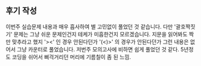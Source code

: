 ## 후기 작성
이번주 실습문제 내용과 매우 흡사하여 별 고민없이 풀었던 것 같습니다. 다만 '괄호짝짓기' 문제는 그냥 쉬운 문제인건지 테케가 미흡한건지 모르겠습니다. 지문을 읽어봐도 짝만 맞추라고 했지 '><' 인 경우 안된다던가 '(<)>' 의 경우가 안된다던가 그런 내용은 없어서 그냥 카운터로 풀었습니다.
저번주 모의고사에 비하면 쉽게 풀었던 것 같다. 5년정도 코딩을 쉬어서 삐걱거리던 머리에 기름칠이 좀 된 느낌.